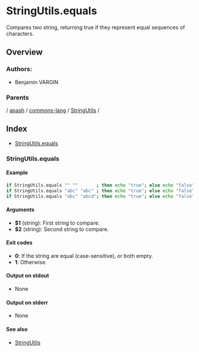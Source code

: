 # StringUtils.equals

Compares two string, returning true if they represent equal sequences of characters.

## Overview

<!-- -->

### Authors:
* Benjamin VARGIN

### Parents
<!-- apash.parentBegin -->
[](../../../../.md) / [apash](../../../apash.md) / [commons-lang](../../commons-lang.md) / [StringUtils](../StringUtils.md) / 
<!-- apash.parentEnd -->

## Index

* [StringUtils.equals](#stringutilsequals)

### StringUtils.equals

#### Example

```bash
if StringUtils.equals "" ""       ; then echo "true"; else echo "false"; # true
if StringUtils.equals "abc" "abc" ; then echo "true"; else echo "false"; # true
if StringUtils.equals "abc" "abcd"; then echo "true"; else echo "false"; # false
```

#### Arguments

* **$1** (string): First string to compare.
* **$2** (string): Second string to compare.

#### Exit codes

* **0**: If the string are equal (case-sensitive), or both empty.
* **1**: Otherwise.

#### Output on stdout

* None

#### Output on stderr

* None

#### See also

* [StringUtils](../StringUtils.md)

